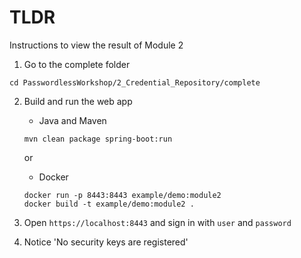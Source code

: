# TLDR
Instructions to view the result of Module 2

1. Go to the complete folder
```
cd PasswordlessWorkshop/2_Credential_Repository/complete
```
2. Build and run the web app
   * Java and Maven
   ```
   mvn clean package spring-boot:run
   ```

   or

   * Docker
   ```
   docker run -p 8443:8443 example/demo:module2
   docker build -t example/demo:module2 .
   ```

3. Open `https://localhost:8443` and sign in with `user` and `password`
4. Notice 'No security keys are registered'
